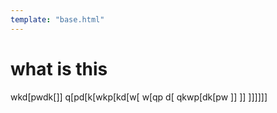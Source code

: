 ```yaml
---
template: "base.html"
---
```


# what is this
wkd[pwdk[]]
q[pd[k[wkp[kd[w[
    w[qp
    d[
        qkwp[dk[pw
        ]]
    ]]
]]]]]]